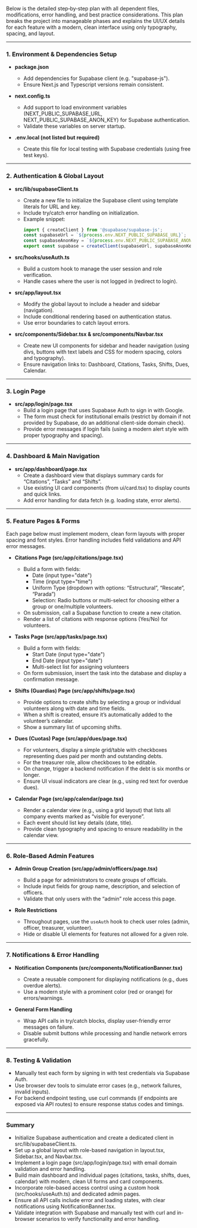 Below is the detailed step‐by‐step plan with all dependent files, modifications, error handling, and best practice considerations. This plan breaks the project into manageable phases and explains the UI/UX details for each feature with a modern, clean interface using only typography, spacing, and layout.

---

### 1. Environment & Dependencies Setup

- **package.json**  
  - Add dependencies for Supabase client (e.g. "supabase-js").  
  - Ensure Next.js and Typescript versions remain consistent.

- **next.config.ts**  
  - Add support to load environment variables (NEXT_PUBLIC_SUPABASE_URL, NEXT_PUBLIC_SUPABASE_ANON_KEY) for Supabase authentication.  
  - Validate these variables on server startup.

- **.env.local (not listed but required)**  
  - Create this file for local testing with Supabase credentials (using free test keys).

---

### 2. Authentication & Global Layout

- **src/lib/supabaseClient.ts**  
  - Create a new file to initialize the Supabase client using template literals for URL and key.  
  - Include try/catch error handling on initialization.  
  - Example snippet:  
    ```typescript
    import { createClient } from '@supabase/supabase-js';
    const supabaseUrl = `${process.env.NEXT_PUBLIC_SUPABASE_URL}`;
    const supabaseAnonKey = `${process.env.NEXT_PUBLIC_SUPABASE_ANON_KEY}`;
    export const supabase = createClient(supabaseUrl, supabaseAnonKey);
    ```

- **src/hooks/useAuth.ts**  
  - Build a custom hook to manage the user session and role verification.  
  - Handle cases where the user is not logged in (redirect to login).

- **src/app/layout.tsx**  
  - Modify the global layout to include a header and sidebar (navigation).  
  - Include conditional rendering based on authentication status.  
  - Use error boundaries to catch layout errors.

- **src/components/Sidebar.tsx & src/components/Navbar.tsx**  
  - Create new UI components for sidebar and header navigation (using divs, buttons with text labels and CSS for modern spacing, colors and typography).  
  - Ensure navigation links to: Dashboard, Citations, Tasks, Shifts, Dues, Calendar.

---

### 3. Login Page

- **src/app/login/page.tsx**  
  - Build a login page that uses Supabase Auth to sign in with Google.  
  - The form must check for institutional emails (restrict by domain if not provided by Supabase, do an additional client-side domain check).  
  - Provide error messages if login fails (using a modern alert style with proper typography and spacing).

---

### 4. Dashboard & Main Navigation

- **src/app/dashboard/page.tsx**  
  - Create a dashboard view that displays summary cards for “Citations”, “Tasks” and “Shifts”.  
  - Use existing UI card components (from ui/card.tsx) to display counts and quick links.  
  - Add error handling for data fetch (e.g. loading state, error alerts).

---

### 5. Feature Pages & Forms

Each page below must implement modern, clean form layouts with proper spacing and font styles. Error handling includes field validations and API error messages.

- **Citations Page (src/app/citations/page.tsx)**  
  - Build a form with fields:  
    - Date (input type="date")  
    - Time (input type="time")  
    - Uniform Type (dropdown with options: “Estructural”, “Rescate”, “Parada”)  
    - Selection: Radio buttons or multi-select for choosing either a group or one/multiple volunteers.  
  - On submission, call a Supabase function to create a new citation.  
  - Render a list of citations with response options (Yes/No) for volunteers.

- **Tasks Page (src/app/tasks/page.tsx)**  
  - Build a form with fields:  
    - Start Date (input type="date")  
    - End Date (input type="date")  
    - Multi-select list for assigning volunteers  
  - On form submission, insert the task into the database and display a confirmation message.

- **Shifts (Guardias) Page (src/app/shifts/page.tsx)**  
  - Provide options to create shifts by selecting a group or individual volunteers along with date and time fields.  
  - When a shift is created, ensure it’s automatically added to the volunteer’s calendar.  
  - Show a summary list of upcoming shifts.

- **Dues (Cuotas) Page (src/app/dues/page.tsx)**  
  - For volunteers, display a simple grid/table with checkboxes representing dues paid per month and outstanding debts.  
  - For the treasurer role, allow checkboxes to be editable.  
  - On change, trigger a backend notification if the debt is six months or longer.  
  - Ensure UI visual indicators are clear (e.g., using red text for overdue dues).

- **Calendar Page (src/app/calendar/page.tsx)**  
  - Render a calendar view (e.g., using a grid layout) that lists all company events marked as “visible for everyone”.  
  - Each event should list key details (date, title).  
  - Provide clean typography and spacing to ensure readability in the calendar view.

---

### 6. Role-Based Admin Features

- **Admin Group Creation (src/app/admin/officers/page.tsx)**  
  - Build a page for administrators to create groups of officials.  
  - Include input fields for group name, description, and selection of officers.  
  - Validate that only users with the “admin” role access this page.

- **Role Restrictions**  
  - Throughout pages, use the `useAuth` hook to check user roles (admin, officer, treasurer, volunteer).  
  - Hide or disable UI elements for features not allowed for a given role.

---

### 7. Notifications & Error Handling

- **Notification Components (src/components/NotificationBanner.tsx)**  
  - Create a reusable component for displaying notifications (e.g., dues overdue alerts).  
  - Use a modern style with a prominent color (red or orange) for errors/warnings.

- **General Form Handling**  
  - Wrap API calls in try/catch blocks, display user-friendly error messages on failure.  
  - Disable submit buttons while processing and handle network errors gracefully.

---

### 8. Testing & Validation

- Manually test each form by signing in with test credentials via Supabase Auth.  
- Use browser dev tools to simulate error cases (e.g., network failures, invalid inputs).  
- For backend endpoint testing, use curl commands (if endpoints are exposed via API routes) to ensure response status codes and timings.

---

### Summary

- Initialize Supabase authentication and create a dedicated client in src/lib/supabaseClient.ts.  
- Set up a global layout with role-based navigation in layout.tsx, Sidebar.tsx, and Navbar.tsx.  
- Implement a login page (src/app/login/page.tsx) with email domain validation and error handling.  
- Build main dashboard and individual pages (citations, tasks, shifts, dues, calendar) with modern, clean UI forms and card components.  
- Incorporate role-based access control using a custom hook (src/hooks/useAuth.ts) and dedicated admin pages.  
- Ensure all API calls include error and loading states, with clear notifications using NotificationBanner.tsx.  
- Validate integration with Supabase and manually test with curl and in-browser scenarios to verify functionality and error handling.
